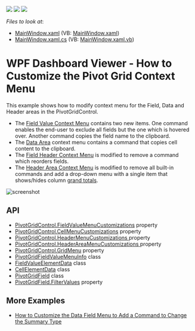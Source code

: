 <!-- default badges list -->
![](https://img.shields.io/endpoint?url=https://codecentral.devexpress.com/api/v1/VersionRange/128578475/22.2.2%2B)
[![](https://img.shields.io/badge/Open_in_DevExpress_Support_Center-FF7200?style=flat-square&logo=DevExpress&logoColor=white)](https://supportcenter.devexpress.com/ticket/details/E2205)
[![](https://img.shields.io/badge/📖_How_to_use_DevExpress_Examples-e9f6fc?style=flat-square)](https://docs.devexpress.com/GeneralInformation/403183)
<!-- default badges end -->
<!-- default file list -->
*Files to look at*:

* [MainWindow.xaml](./CS/WpfPivotGrid_CustomMenu/MainWindow.xaml) (VB: [MainWindow.xaml](./VB/WpfPivotGrid_CustomMenu/MainWindow.xaml))
* [MainWindow.xaml.cs](./CS/WpfPivotGrid_CustomMenu/MainWindow.xaml.cs) (VB: [MainWindow.xaml.vb](./VB/WpfPivotGrid_CustomMenu/MainWindow.xaml.vb))
<!-- default file list end -->

# WPF Dashboard Viewer - How to Customize the Pivot Grid Context Menu

This example shows how to modify context menu for the Field, Data and Header areas in the PivotGridControl.

- The [Field Value Context Menu](https://docs.devexpress.com/WPF/7996) contains two new items. One command enables the end-user to exclude all fields but the one which is hovered over. Another command copies the field name to the clipboard.
- The [Data Area](https://docs.devexpress.com/WPF/7987) context menu contains a command that copies cell content to the clipboard.
- The [Field Header Context Menu](https://docs.devexpress.com/WPF/7994) is modified to remove a command which reorders fields.
- The [Header Area Context Menu](https://docs.devexpress.com/WPF/8003) is modified to remove all built-in commands and add a drop-down menu with a single item that shows/hides column [grand totals](https://docs.devexpress.com/WPF/8057).

![screenshot](images/ContextMenu.gif)

## API

* [PivotGridControl.FieldValueMenuCustomizations](https://docs.devexpress.com/WPF/DevExpress.Xpf.PivotGrid.PivotGridControl.FieldValueMenuCustomizations) property
* [PivotGridControl.CellMenuCustomizations](https://docs.devexpress.com/WPF/DevExpress.Xpf.PivotGrid.PivotGridControl.CellMenuCustomizations) property
* [PivotGridControl.HeaderMenuCustomizations ](https://docs.devexpress.com/WPF/DevExpress.Xpf.PivotGrid.PivotGridControl.HeaderMenuCustomizations) property
* [PivotGridControl.HeaderAreaMenuCustomizations ](https://docs.devexpress.com/WPF/DevExpress.Xpf.PivotGrid.PivotGridControl.HeaderAreaMenuCustomizations) property
* [PivotGridControl.GridMenu](https://docs.devexpress.com/WPF/DevExpress.Xpf.PivotGrid.PivotGridControl.GridMenu) property
* [PivotGridFieldValueMenuInfo](https://docs.devexpress.com/WPF/DevExpress.Xpf.PivotGrid.PivotGridFieldValueMenuInfo) class
* [FieldValueElementData](https://docs.devexpress.com/WPF/DevExpress.Xpf.PivotGrid.FieldValueElementData) class
* [CellElementData](https://docs.devexpress.com/WPF/DevExpress.Xpf.PivotGrid.CellElementData) class
* [PivotGridField](https://docs.devexpress.com/WPF/DevExpress.Xpf.PivotGrid.PivotGridField) class
* [PivotGridField.FilterValues](https://docs.devexpress.com/WPF/DevExpress.Xpf.PivotGrid.PivotGridField.FilterValues) property

## More Examples

* [How to Customize the Data Field Menu to Add a Command to Change the Summary Type](https://github.com/DevExpress-Examples/how-to-customize-the-data-field-menu-to-allow-summarytype-and-summarydisplaytype-selection-e20028)

